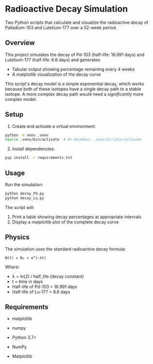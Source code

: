 # Radioactive Decay Simulation

Two Python scripts that calculate and visualize the radioactive decay of Palladium-103 and Lutetium-177 over a 52-week period.

## Overview

This project simulates the decay of Pd-103 (half-life: 16.991 days) and Lutetium-177 (half-life: 6.6 days) and generates:
- Tabular output showing percentage remaining every 4 weeks
- A matplotlib visualization of the decay curve

This script's decay model is a simple exponential decay, which works because both of these isotopes have a single decay path to a stable isotope.
A more complex decay path would need a _significantly_ more complex model.

## Setup

1. Create and activate a virtual environment:
```bash
python -m venv .venv
source .venv/bin/activate  # On Windows: .venv\Scripts\activate
```

2. Install dependencies:
```bash
pip install -r requirements.txt
```

## Usage

Run the simulation:
```bash
python decay_Pd.py
python decay_Lu.py
```

The script will:
1. Print a table showing decay percentages at appropriate intervals
2. Display a matplotlib plot of the complete decay curve

## Physics

The simulation uses the standard radioactive decay formula:
```
N(t) = N₀ × e^(-λt)
```

Where:
- λ = ln(2) / half_life (decay constant)
- t = time in days
- Half-life of Pd-103 = 16.991 days
- Half-life of Lu-177 = 6.6 days

## Requirements

 - matplotlib
 - numpy


- Python 3.7+
- NumPy
- Matplotlib
